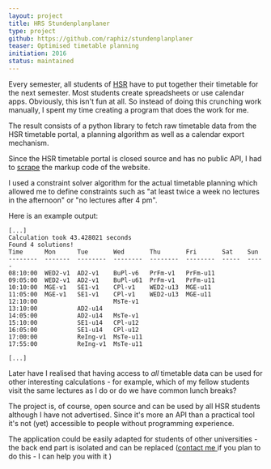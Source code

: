 ```yaml
---
layout: project
title: HRS Stundenplanplaner
type: project
github: https://github.com/raphiz/stundenplanplaner
teaser: Optimised timetable planning
initiation: 2016
status: maintained
---
```


Every semester, all students of [HSR](https://www.hsr.ch) have to put together their timetable for the next semester. Most students create spreadsheets or use calendar apps. Obviously, this isn't fun at all. So instead of doing this crunching work manually, I spent my time creating a program that does the work for me.

The result consists of a python library to fetch raw timetable data from the HSR timetable portal, a planning algorithm as well as a calendar export mechanism.

Since the HSR timetable portal is closed source and has no public API, I had to [scrape](https://de.wikipedia.org/wiki/Screen_Scraping) the markup code of the website.

I used a constraint solver algorithm for the actual timetable planning which allowed me to define constraints such as "at least twice a week no lectures in the afternoon" or "no lectures after 4 pm".

Here is an example output:

```
[...]
Calculation took 43.428021 seconds
Found 4 solutions!
Time      Mon      Tue       Wed       Thu       Fri       Sat    Sun
--------  -------  --------  --------  --------  --------  -----  -----
08:10:00  WED2-v1  AD2-v1    BuPl-v6   PrFm-v1   PrFm-u11
09:05:00  WED2-v1  AD2-v1    BuPl-u61  PrFm-v1   PrFm-u11
10:10:00  MGE-v1   SE1-v1    CPl-v1    WED2-u13  MGE-u11
11:05:00  MGE-v1   SE1-v1    CPl-v1    WED2-u13  MGE-u11
12:10:00                     MsTe-v1
13:10:00           AD2-u14
14:05:00           AD2-u14   MsTe-v1
15:10:00           SE1-u14   CPl-u12
16:05:00           SE1-u14   CPl-u12
17:00:00           ReIng-v1  MsTe-u11
17:55:00           ReIng-v1  MsTe-u11

[...]
```

Later have I realised that having access to *all* timetable data can be used for other interesting calculations - for example, which of my fellow students visit the same lectures as I do or do we have common lunch breaks?

The project is, of course, open source and can be used by all HSR students although I have not advertised. Since it's more an API than a practical tool it's not (yet) accessible to people without programming experience.

The application could be easily adapted for students of other universities - the back end part is isolated and can be replaced ([contact  me ](/contact/) if you plan to do this - I can help you with it <i class="fa fa-smile-o" aria-hidden="true"></i>)
